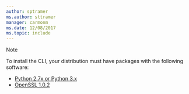 ```yaml
---
author: sptramer
ms.author: sttramer
manager: carmonm
ms.date: 12/08/2017
ms.topic: include
---
```

> [!NOTE]
> To install the CLI, your distribution must have packages with the following software:
> * [Python 2.7x or Python 3.x](https://ww.python.org/downloads/)
> * [OpenSSL 1.0.2](https://www.openssl.org/source/)
